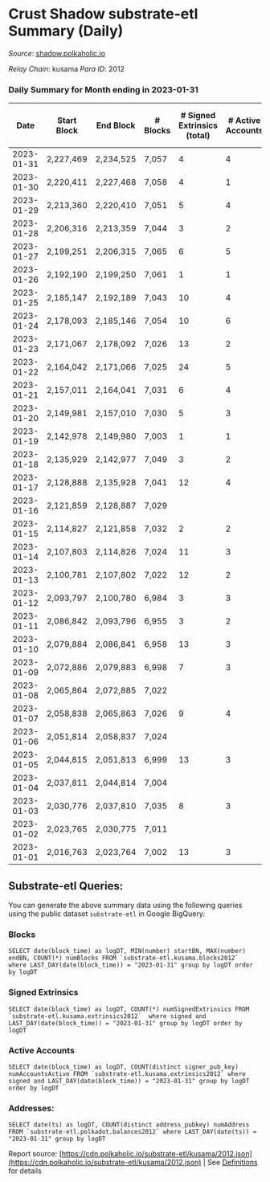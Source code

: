 # Crust Shadow substrate-etl Summary (Daily)

_Source_: [shadow.polkaholic.io](https://shadow.polkaholic.io)

*Relay Chain*: kusama
*Para ID*: 2012



### Daily Summary for Month ending in 2023-01-31


| Date | Start Block | End Block | # Blocks | # Signed Extrinsics (total) | # Active Accounts | # Passive | # New | # Addresses with Balances | # Events | # Transfers | # XCM Transfers In | # XCM Transfers Out |
| ---- | ----------- | --------- | -------- | --------------------------- | ----------------- | --------- | ----- | ------------------------- | -------- | ----------- | ------------------ | ------------------- |
| 2023-01-31 | 2,227,469 | 2,234,525 | 7,057  | 4 | 4 |  |  | 1,728 | 14,148 | 4 ($220.96) | 1 ($69.59) | 1 ($74.84) |
| 2023-01-30 | 2,220,411 | 2,227,468 | 7,058  | 4 | 1 |  |  | 1,728 | 14,142 | 4 ($772.86) |   |   |
| 2023-01-29 | 2,213,360 | 2,220,410 | 7,051  | 5 | 4 |  |  | 1,728 | 14,147 | 5 ($539.23) | 2 ($46.81) |   |
| 2023-01-28 | 2,206,316 | 2,213,359 | 7,044  | 3 | 2 |  |  | 1,728 | 14,118 | 3 ($316.80) | 2 ($120.28) | 1 ($42.69) |
| 2023-01-27 | 2,199,251 | 2,206,315 | 7,065  | 6 | 5 |  |  | 1,727 | 14,177 | 5 ($52.96) |   | 2 ($19.46) |
| 2023-01-26 | 2,192,190 | 2,199,250 | 7,061  | 1 | 1 |  |  | 1,726 | 14,130 | 1 ($6.07) |   |   |
| 2023-01-25 | 2,185,147 | 2,192,189 | 7,043  | 10 | 4 |  |  | 1,726 | 14,157 | 9 ($382.83) |   |   |
| 2023-01-24 | 2,178,093 | 2,185,146 | 7,054  | 10 | 6 |  |  | 1,724 | 14,181 | 5 ($124.54) | 1 ($184.45) | 2 ($35.41) |
| 2023-01-23 | 2,171,067 | 2,178,092 | 7,026  | 13 | 2 |  |  | 1,723 | 14,142 | 12 ($694.23) |   | 5 ($343.60) |
| 2023-01-22 | 2,164,042 | 2,171,066 | 7,025  | 24 | 5 |  |  | 1,723 | 14,222 | 24 ($2,581.90) |   | 12 ($1,348.28) |
| 2023-01-21 | 2,157,011 | 2,164,041 | 7,031  | 6 | 4 |  |  | 1,722 | 14,119 | 6 ($311.19) | 3  |   |
| 2023-01-20 | 2,149,981 | 2,157,010 | 7,030  | 5 | 3 |  |  | 1,722 | 14,112 | 5 ($236.94) | 4 ($117.66) |   |
| 2023-01-19 | 2,142,978 | 2,149,980 | 7,003  | 1 | 1 |  |  | 1,721 | 14,016 | 1 ($112.05) |   | 1 ($112.05) |
| 2023-01-18 | 2,135,929 | 2,142,977 | 7,049  | 3 | 2 |  |  | 1,721 | 14,121 | 2 ($0.43) |   |   |
| 2023-01-17 | 2,128,888 | 2,135,928 | 7,041  | 12 | 4 |  |  | 1,721 | 14,590 | 220 ($764.11) | 2 ($138.99) | 5 ($273.77) |
| 2023-01-16 | 2,121,859 | 2,128,887 | 7,029  |  |  |  |  | 1,721 | 14,060 |   |   |   |
| 2023-01-15 | 2,114,827 | 2,121,858 | 7,032  | 2 | 2 |  |  | 1,721 | 14,085 | 2 ($110.48) |   | 1 ($55.24) |
| 2023-01-14 | 2,107,803 | 2,114,826 | 7,024  | 11 | 3 |  |  | 1,721 | 14,130 | 10 ($568.77) | 1 ($56.72) | 4 ($225.89) |
| 2023-01-13 | 2,100,781 | 2,107,802 | 7,022  | 12 | 2 |  |  | 1,721 | 14,135 | 12 ($679.35) | 1 ($398.45) | 6 ($339.67) |
| 2023-01-12 | 2,093,797 | 2,100,780 | 6,984  | 3 | 3 |  |  | 1,720 | 13,999 | 3 ($112.62) | 2 ($3.41) | 1 ($99.29) |
| 2023-01-11 | 2,086,842 | 2,093,796 | 6,955  | 3 | 2 |  |  | 1,720 | 13,934 | 3 ($128.60) |   | 1 ($55.91) |
| 2023-01-10 | 2,079,884 | 2,086,841 | 6,958  | 13 | 3 |  |  | 1,719 | 14,016 | 12 ($654.02) | 2 ($0.24) | 7 ($326.99) |
| 2023-01-09 | 2,072,886 | 2,079,883 | 6,998  | 7 | 3 |  |  | 1,719 | 14,059 | 7 ($291.43) | 2 ($60.00) | 4 ($170.89) |
| 2023-01-08 | 2,065,864 | 2,072,885 | 7,022  |  |  |  |  | 1,717 | 14,046 |   |   |   |
| 2023-01-07 | 2,058,838 | 2,065,863 | 7,026  | 9 | 4 |  |  | 1,717 | 14,117 | 7 ($335.90) | 1 ($74.38) | 3 ($167.93) |
| 2023-01-06 | 2,051,814 | 2,058,837 | 7,024  |  |  |  |  | 1,716 | 14,053 |   | 1 ($86.68) |   |
| 2023-01-05 | 2,044,815 | 2,051,813 | 6,999  | 13 | 3 |  |  | 1,716 | 14,113 | 12 ($707.45) | 6 ($353.72) |   |
| 2023-01-04 | 2,037,811 | 2,044,814 | 7,004  |  |  |  |  | 1,716 | 14,010 |   |   |   |
| 2023-01-03 | 2,030,776 | 2,037,810 | 7,035  | 8 | 3 |  |  | 1,716 | 14,132 | 8 ($214.70) | 1 ($0.26) | 3 ($106.98) |
| 2023-01-02 | 2,023,765 | 2,030,775 | 7,011  |  |  |  |  | 1,716 | 14,025 |   |   |   |
| 2023-01-01 | 2,016,763 | 2,023,764 | 7,002  | 13 | 3 |  |  | 1,716 | 14,120 | 13 ($641.34) | 6 ($317.00) |   |

## Substrate-etl Queries:
You can generate the above summary data using the following queries using the public dataset `substrate-etl` in Google BigQuery:


### Blocks
```
SELECT date(block_time) as logDT, MIN(number) startBN, MAX(number) endBN, COUNT(*) numBlocks FROM `substrate-etl.kusama.blocks2012`  where LAST_DAY(date(block_time)) = "2023-01-31" group by logDT order by logDT
```


### Signed Extrinsics
```
SELECT date(block_time) as logDT, COUNT(*) numSignedExtrinsics FROM `substrate-etl.kusama.extrinsics2012`  where signed and LAST_DAY(date(block_time)) = "2023-01-31" group by logDT order by logDT
```


### Active Accounts
```
SELECT date(block_time) as logDT, COUNT(distinct signer_pub_key) numAccountsActive FROM `substrate-etl.kusama.extrinsics2012` where signed and LAST_DAY(date(block_time)) = "2023-01-31" group by logDT order by logDT
```


### Addresses:
```
SELECT date(ts) as logDT, COUNT(distinct address_pubkey) numAddress FROM `substrate-etl.polkadot.balances2012` where LAST_DAY(date(ts)) = "2023-01-31" group by logDT
```



Report source: [https://cdn.polkaholic.io/substrate-etl/kusama/2012.json](https://cdn.polkaholic.io/substrate-etl/kusama/2012.json) | See [Definitions](/DEFINITIONS.md) for details
